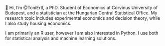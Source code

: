 👋 Hi, I’m @ToniErtl, a PhD. Student of Economics at Corvinus University of Budapest, and a statistician at the Hungarian Central Statistical Office.
My research topic includes experimental economics and decision theory, while I also study housing economics.

I am primarily an R user, however I am also interested in Python. I use both for statistical analysis and machine learning solutions.

